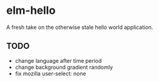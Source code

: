 # elm-hello

A fresh take on the otherwise stale hello world application.

## TODO

* change language after time period
* change background gradient randomly
* fix mozilla user-select: none
